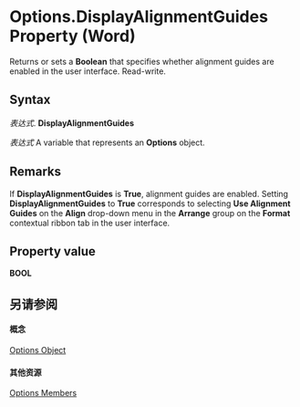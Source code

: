 
# Options.DisplayAlignmentGuides Property (Word)

Returns or sets a  **Boolean** that specifies whether alignment guides are enabled in the user interface. Read-write.


## Syntax

 _表达式_. **DisplayAlignmentGuides**

 _表达式_ A variable that represents an **Options** object.


## Remarks

If  **DisplayAlignmentGuides** is **True**, alignment guides are enabled. Setting  **DisplayAlignmentGuides** to **True** corresponds to selecting **Use Alignment Guides** on the **Align** drop-down menu in the **Arrange** group on the **Format** contextual ribbon tab in the user interface.


## Property value

 **BOOL**


## 另请参阅


#### 概念


[Options Object](873b7b99-3fe1-fd89-9ece-a9355cb827dc.md)
#### 其他资源


[Options Members](http://msdn.microsoft.com/library/76cd9dfe-6bbb-4c3d-0bfc-79a62bedd15e%28Office.15%29.aspx)